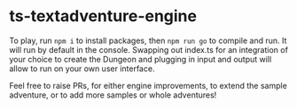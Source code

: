 # ts-textadventure-engine

To play, run `npm i` to install packages, then `npm run go` to compile and run. It will run by default in the console. Swapping out index.ts for an integration of your choice to create the Dungeon and plugging in input and output will allow to run on your own user interface.

Feel free to raise PRs, for either engine improvements, to extend the sample adventure, or to add more samples or whole adventures!